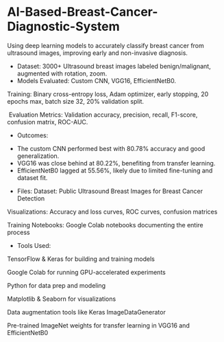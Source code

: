 # AI-Based-Breast-Cancer-Diagnostic-System
Using deep learning models to accurately classify breast cancer from ultrasound images, improving early and non-invasive diagnosis.


* Dataset:  3000+ Ultrasound breast images labeled benign/malignant, augmented with rotation, zoom.
* Models Evaluated: Custom CNN, VGG16, EfficientNetB0.

Training: Binary cross-entropy loss, Adam optimizer, early stopping, 20 epochs max, batch size 32, 20% validation split.

 Evaluation Metrics: Validation accuracy, precision, recall, F1-score, confusion matrix, ROC-AUC.

* Outcomes:

 - The custom CNN performed best with 80.78% accuracy and good generalization.
 - VGG16 was close behind at 80.22%, benefiting from transfer learning.
 - EfficientNetB0 lagged at 55.56%, likely due to limited fine-tuning and dataset fit.

* Files:
Dataset: Public Ultrasound Breast Images for Breast Cancer Detection

Visualizations: Accuracy and loss curves, ROC curves, confusion matrices

Training Notebooks: Google Colab notebooks documenting the entire process

* Tools Used:

TensorFlow & Keras for building and training models

Google Colab for running GPU-accelerated experiments

Python for data prep and modeling

Matplotlib & Seaborn for visualizations

Data augmentation tools like Keras ImageDataGenerator

Pre-trained ImageNet weights for transfer learning in VGG16 and EfficientNetB0
